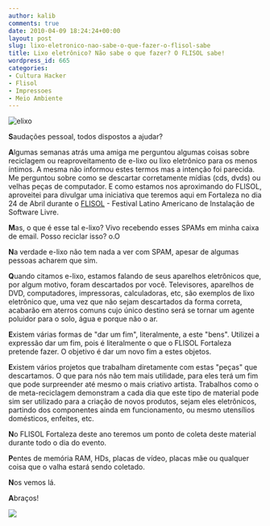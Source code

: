 ```yaml
---
author: kalib
comments: true
date: 2010-04-09 18:24:24+00:00
layout: post
slug: lixo-eletronico-nao-sabe-o-que-fazer-o-flisol-sabe
title: Lixo eletrônico? Não sabe o que fazer? O FLISOL sabe!
wordpress_id: 665
categories:
- Cultura Hacker
- Flisol
- Impressoes
- Meio Ambiente
---
```


![elixo](http://ipemsp.files.wordpress.com/2010/02/o-que-e-lixo-2.jpg?w=150&h=126)



**S**audações pessoal, todos dispostos a ajudar?

**A**lgumas semanas atrás uma amiga me perguntou algumas coisas sobre reciclagem ou reaproveitamento de e-lixo ou lixo eletrônico para os menos íntimos. A mesma não informou estes termos mas a intenção foi parecida. Me perguntou sobre como se descartar corretamente mídias (cds, dvds) ou velhas peças de computador. E como estamos nos aproximando do FLISOL, aproveitei para divulgar uma iniciativa que teremos aqui em Fortaleza no dia 24 de Abril durante o [FLISOL](http://flisolceara.net) - Festival Latino Americano de Instalação de Software Livre.

**M**as, o que é esse tal e-lixo? Vivo recebendo esses SPAMs em minha caixa de email. Posso reciclar isso? o.O

**N**a verdade e-lixo não tem nada a ver com SPAM, apesar de algumas pessoas acharem que sim.

**Q**uando citamos e-lixo, estamos falando de seus aparelhos eletrônicos que, por algum motivo, foram descartados por você. Televisores, aparelhos de DVD, computadores, impressoras, calculadoras, etc, são exemplos de lixo eletrônico que, uma vez que não sejam descartados da forma correta, acabarão em aterros comuns cujo único destino será se tornar um agente poluidor para o solo, água e porque não o ar.

**E**xistem várias formas de "dar um fim", literalmente, a este "bens". Utilizei a expressão dar um fim, pois é literalmente o que o FLISOL Fortaleza pretende fazer. O objetivo é dar um novo fim a estes objetos.

**E**xistem vários projetos que trabalham diretamente com estas "peças" que descartamos. O que para nós não tem mais utilidade, para eles terá um fim que pode surpreender até mesmo o mais criativo artista. Trabalhos como o de meta-reciclagem demonstram a cada dia que este tipo de material pode sim ser utilizado para a criação de novos produtos, sejam eles eletrônicos, partindo dos componentes ainda em funcionamento, ou mesmo utensílios domésticos, enfeites, etc.

**N**o FLISOL Fortaleza deste ano teremos um ponto de coleta deste material durante todo o dia do evento.

**P**entes de memória RAM, HDs, placas de vídeo, placas mãe ou qualquer coisa que o valha estará sendo coletado.

**N**os vemos lá.

**A**braços!


![](http://www.marcelocavalcante.net/portal/imgs/userbar.gif)
